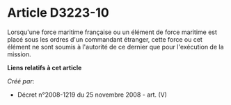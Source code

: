 # Article D3223-10

Lorsqu'une force maritime française ou un élément de force maritime est placé sous les ordres d'un commandant étranger, cette
force ou cet élément ne sont soumis à l'autorité de ce dernier que pour l'exécution de la mission.

**Liens relatifs à cet article**

_Créé par_:

  - Décret n°2008-1219 du 25 novembre 2008 - art. (V)
